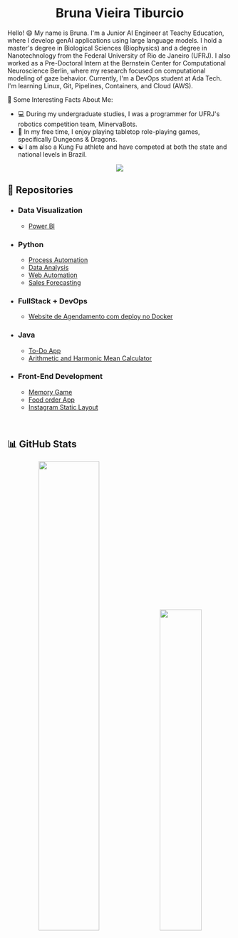 <h1 align='center'>Bruna Vieira Tiburcio</h1>

<!--
**Brubsy/Brubsy** is a ✨ _special_ ✨ repository because its `README.md` (this file) appears on your GitHub profile.

Here are some ideas to get you started:

- 🔭 I’m currently working on ...
- 🌱 I’m currently learning ...
- 👯 I’m looking to collaborate on ...
- 🤔 I’m looking for help with ...
- 💬 Ask me about ...
- 📫 How to reach me: ...
- 😄 Pronouns: ...
- ⚡ Fun fact: ...


Hello! 😄 Eu me chamo Bruna. Sou mestre em Ciências Biológicas (Biofísica) e formada em Nanotecnologia pela Universidade Federal do Rio de Janeiro (UFRJ). Estou em busca da transição de carreira para a área de tecnologia. -->

Hello! 😄 My name is Bruna. I'm a Junior AI Engineer at Teachy Education, where I develop genAI applications using large language models. I hold a master's degree in Biological Sciences (Biophysics) and a degree in Nanotechnology from the Federal University of Rio de Janeiro (UFRJ). I also worked as a Pre-Doctoral Intern at the Bernstein Center for Computational Neuroscience Berlin, where my research focused on computational modeling of gaze behavior. Currently, I'm a DevOps student at Ada Tech. I'm learning Linux, Git, Pipelines, Containers, and Cloud (AWS).

🌟 Some Interesting Facts About Me:
- 💻 During my undergraduate studies, I was a programmer for UFRJ's robotics competition team, MinervaBots.
- 🎲 In my free time, I enjoy playing tabletop role-playing games, specifically Dungeons & Dragons.
- ☯️ I am also a Kung Fu athlete and have competed at both the state and national levels in Brazil.

<p align="center">
<a href="https://www.linkedin.com/in/tvieirabruna/"><img style="height: auto; width: auto;" class="img" src="https://img.shields.io/badge/tvieirabruna-0077B5?style=for-the-badge&logo=linkedin&logoColor=white" /></a>
</p>

<!--
#### 🌟 Curiosidades: 

- :computer: Durante a graduação, fui programadora da equipe de competição de robótica da UFRJ, a MinervaBots.
- :game_die: Jogo RPG, mais especificamente, D&D.
- :yin_yang: Sou atleta de Kung Fu.
<br> -->

## 📁 Repositories

 - ### Data Visualization
    - [Power BI](https://github.com/tvieirabruna/dashboards-powerbi)
 
 - ### Python
    - [Process Automation](https://github.com/tvieirabruna/automacao-de-processos)
    - [Data Analysis](https://github.com/tvieirabruna/analise-de-dados)
    - [Web Automation](https://github.com/tvieirabruna/web-scraping)
    - [Sales Forecasting](https://github.com/tvieirabruna/previsao-de-vendas)
  
 - ### FullStack + DevOps
    - [Website de Agendamento com deploy no Docker](https://github.com/tvieirabruna/website-agendamento-docker)

 - ### Java
    - [To-Do App](https://github.com/tvieirabruna/todo-app)
    - [Arithmetic and Harmonic Mean Calculator](https://github.com/tvieirabruna/CodingTank_Sinqia)
 
 - ### Front-End Development
    - [Memory Game](https://github.com/tvieirabruna/Projeto_04_parrotsCardGame)
    - [Food order App](https://github.com/tvieirabruna/projeto3-driveneats)
    - [Instagram Static Layout](https://github.com/tvieirabruna/projeto2-instagram)

<br>

## 📊 GitHub Stats

<div class='container' flex-direction ='row' align='center';>
<img style="height: auto; width: 52%;" class="img" src="https://github-readme-stats.vercel.app/api?username=tvieirabruna&show_icons=true&theme=tokyonight&border_color=638fda" />
&nbsp;
<img style="height: auto; width: 43%;" class="img" src="https://github-readme-stats.vercel.app/api/top-langs/?username=tvieirabruna&layout=compact&theme=tokyonight&border_color=638fda" /></div>
</div>




